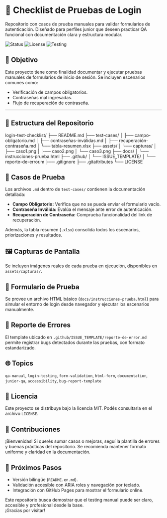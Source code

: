 
# 🧪 Checklist de Pruebas de Login

Repositorio con casos de prueba manuales para validar formularios de autenticación. Diseñado para perfiles junior que deseen practicar QA funcional con documentación clara y estructura modular.

![Status](https://img.shields.io/badge/estado-en%20desarrollo-yellow)
![License](https://img.shields.io/badge/licencia-MIT-blue)
![Testing](https://img.shields.io/badge/testing-manual-critical)


## 🎯 Objetivo

Este proyecto tiene como finalidad documentar y ejecutar pruebas manuales de formularios de inicio de sesión. Se incluyen escenarios comunes como:

- Verificación de campos obligatorios.
- Contraseñas mal ingresadas.
- Flujo de recuperación de contraseña.

---

## 📁 Estructura del Repositorio

login-test-checklist/
├── README.md 
├── test-cases/
│ ├── campo-obligatorio.md
│ ├── contraseñas-inválidas.md
│ ├── recuperación-contraseña.md
│ └── tabla-resumen.xlsx
├── assets/
│ └── capturas/
│ ├── caso1.png
│ ├── caso2.png
│ └── caso3.png
├── docs/
│ └── instrucciones-prueba.html
├── .github/
│ └── ISSUE_TEMPLATE/
│ └── reporte-de-error.m
├── .gitignore
├── .gitattributes
└── LICENSE

## 📝 Casos de Prueba

Los archivos `.md` dentro de `test-cases/` contienen la documentación detallada:

- **Campo Obligatorio:** Verifica que no se pueda enviar el formulario vacío.
- **Contraseña Inválida:** Evalúa el mensaje ante error de autenticación.
- **Recuperación de Contraseña:** Comprueba funcionalidad del link de recuperación.

Además, la tabla resumen (`.xlsx`) consolida todos los escenarios, priorizaciones y resultados.


## 🖼️ Capturas de Pantalla

Se incluyen imágenes reales de cada prueba en ejecución, disponibles en `assets/capturas/`.

## 🔧 Formulario de Prueba

Se provee un archivo HTML básico (`docs/instrucciones-prueba.html`) para simular el entorno de login desde navegador y ejecutar los escenarios manualmente.


## 🐞 Reporte de Errores

El template ubicado en `.github/ISSUE_TEMPLATE/reporte-de-error.md` permite registrar bugs detectados durante las pruebas, con formato estandarizado.


## 🌐 Topics

`qa-manual`, `login-testing`, `form-validation`, `html-form`, `documentation`, `junior-qa`, `accessibility`, `bug-report-template`


## 📄 Licencia

Este proyecto se distribuye bajo la licencia MIT. Podés consultarla en el archivo `LICENSE`.

## 🤝 Contribuciones

¡Bienvenidas! Si querés sumar casos o mejoras, seguí la plantilla de errores y buenas prácticas del repositorio. Se recomienda mantener formato uniforme y claridad en la documentación.

## 🧭 Próximos Pasos

- Versión bilingüe (`README.en.md`).
- Validación accesible con ARIA roles y navegación por teclado.
- Integración con GitHub Pages para mostrar el formulario online.

Este repositorio busca demostrar que el testing manual puede ser claro, accesible y profesional desde la base.  
¡Gracias por visitar!
